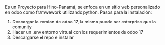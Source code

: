 Es un Proyecto para Hino-Panamá, se enfoca en un sitio web personalizado en odoo como framwework utilizando python.
Pasos para la instalación:
1. Descargar la version de odoo 17, lo mismo puede ser enterprise que la comunity
2. Hacer un .env entorno virtual con los requerimientos de odoo 17
3. Descargarse el repo e instalar 
